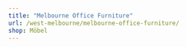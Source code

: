```yaml
---
title: "Melbourne Office Furniture"
url: /west-melbourne/melbourne-office-furniture/
shop: Möbel
---
```

